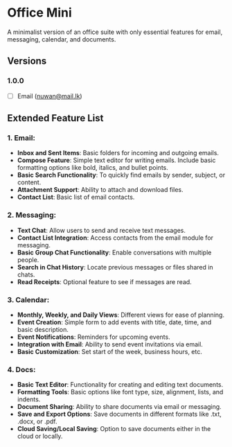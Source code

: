 # Office Mini

A minimalist version of an office suite with only essential features for email, messaging, calendar, and documents.

## Versions 

### 1.0.0

- [ ] Email (nuwan@mail.lk)


## Extended Feature List

### 1. Email:
- **Inbox and Sent Items**: Basic folders for incoming and outgoing emails.
- **Compose Feature**: Simple text editor for writing emails. Include basic formatting options like bold, italics, and bullet points.
- **Basic Search Functionality**: To quickly find emails by sender, subject, or content.
- **Attachment Support**: Ability to attach and download files.
- **Contact List**: Basic list of email contacts.

### 2. Messaging:
- **Text Chat**: Allow users to send and receive text messages.
- **Contact List Integration**: Access contacts from the email module for messaging.
- **Basic Group Chat Functionality**: Enable conversations with multiple people.
- **Search in Chat History**: Locate previous messages or files shared in chats.
- **Read Receipts**: Optional feature to see if messages are read.

### 3. Calendar:
- **Monthly, Weekly, and Daily Views**: Different views for ease of planning.
- **Event Creation**: Simple form to add events with title, date, time, and basic description.
- **Event Notifications**: Reminders for upcoming events.
- **Integration with Email**: Ability to send event invitations via email.
- **Basic Customization**: Set start of the week, business hours, etc.

### 4. Docs:
- **Basic Text Editor**: Functionality for creating and editing text documents.
- **Formatting Tools**: Basic options like font type, size, alignment, lists, and indents.
- **Document Sharing**: Ability to share documents via email or messaging.
- **Save and Export Options**: Save documents in different formats like .txt, .docx, or .pdf.
- **Cloud Saving/Local Saving**: Option to save documents either in the cloud or locally.
